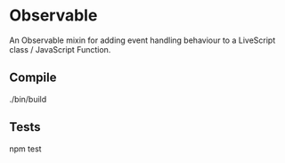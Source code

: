 # Observable

An Observable mixin for adding event handling behaviour to a LiveScript class /
JavaScript Function.

## Compile
  ./bin/build

## Tests
  npm test
